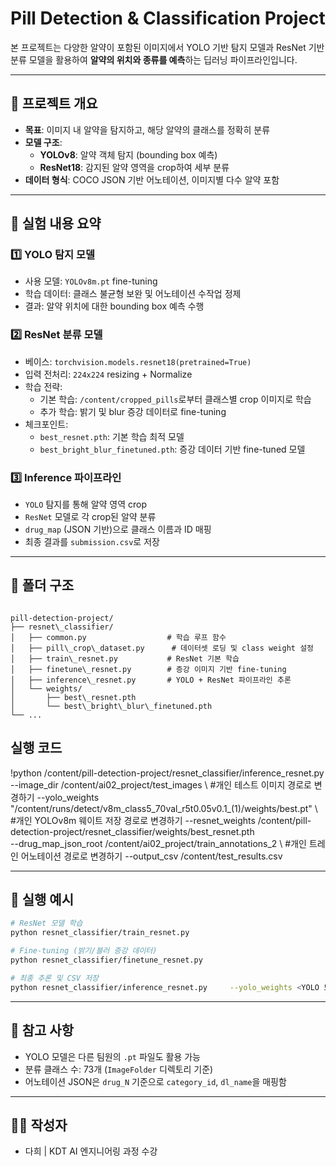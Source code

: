 # Pill Detection & Classification Project

본 프로젝트는 다양한 알약이 포함된 이미지에서 YOLO 기반 탐지 모델과 ResNet 기반 분류 모델을 활용하여 **알약의 위치와 종류를 예측**하는 딥러닝 파이프라인입니다.

---

## 📌 프로젝트 개요

- **목표**: 이미지 내 알약을 탐지하고, 해당 알약의 클래스를 정확히 분류
- **모델 구조**:  
  - **YOLOv8**: 알약 객체 탐지 (bounding box 예측)  
  - **ResNet18**: 감지된 알약 영역을 crop하여 세부 분류
- **데이터 형식**: COCO JSON 기반 어노테이션, 이미지별 다수 알약 포함

---

## 🧪 실험 내용 요약

### 1️⃣ YOLO 탐지 모델
- 사용 모델: `YOLOv8m.pt` fine-tuning
- 학습 데이터: 클래스 불균형 보완 및 어노테이션 수작업 정제
- 결과: 알약 위치에 대한 bounding box 예측 수행

### 2️⃣ ResNet 분류 모델
- 베이스: `torchvision.models.resnet18(pretrained=True)`
- 입력 전처리: `224x224` resizing + Normalize
- 학습 전략:
  - 기본 학습: `/content/cropped_pills`로부터 클래스별 crop 이미지로 학습
  - 추가 학습: 밝기 및 blur 증강 데이터로 fine-tuning
- 체크포인트:
  - `best_resnet.pth`: 기본 학습 최적 모델
  - `best_bright_blur_finetuned.pth`: 증강 데이터 기반 fine-tuned 모델

### 3️⃣ Inference 파이프라인
- `YOLO` 탐지를 통해 알약 영역 crop
- `ResNet` 모델로 각 crop된 알약 분류
- `drug_map` (JSON 기반)으로 클래스 이름과 ID 매핑
- 최종 결과를 `submission.csv`로 저장

---

## 📁 폴더 구조

```

pill-detection-project/
├── resnet\_classifier/
│   ├── common.py                  # 학습 루프 함수
│   ├── pill\_crop\_dataset.py      # 데이터셋 로딩 및 class weight 설정
│   ├── train\_resnet.py           # ResNet 기본 학습
│   ├── finetune\_resnet.py        # 증강 이미지 기반 fine-tuning
│   ├── inference\_resnet.py       # YOLO + ResNet 파이프라인 추론
│   └── weights/
│       ├── best\_resnet.pth
│       └── best\_bright\_blur\_finetuned.pth
└── ...

````
## 실행 코드

!python /content/pill-detection-project/resnet_classifier/inference_resnet.py \
  --image_dir /content/ai02_project/test_images \  #개인 테스트 이미지 경로로 변경하기
  --yolo_weights "/content/runs/detect/v8m_class5_70val_r5t0.05v0.1_(1)/weights/best.pt" \  #개인 YOLOv8m 웨이트 저장 경로로 변경하기
  --resnet_weights /content/pill-detection-project/resnet_classifier/weights/best_resnet.pth \
  --drug_map_json_root /content/ai02_project/train_annotations_2 \  #개인 트레인 어노테이션 경로로 변경하기
  --output_csv /content/test_results.csv

---

## 🔧 실행 예시

```bash
# ResNet 모델 학습
python resnet_classifier/train_resnet.py

# Fine-tuning (밝기/블러 증강 데이터)
python resnet_classifier/finetune_resnet.py

# 최종 추론 및 CSV 저장
python resnet_classifier/inference_resnet.py     --yolo_weights <YOLO 모델 경로>     --image_dir /content/ai02_project/test_images     --output_csv test_predictions.csv
````

---

## 🧩 참고 사항

* YOLO 모델은 다른 팀원의 `.pt` 파일도 활용 가능
* 분류 클래스 수: 73개 (`ImageFolder` 디렉토리 기준)
* 어노테이션 JSON은 `drug_N` 기준으로 `category_id`, `dl_name`을 매핑함

---

## 🙋‍♀️ 작성자

* 다희 | KDT AI 엔지니어링 과정 수강
